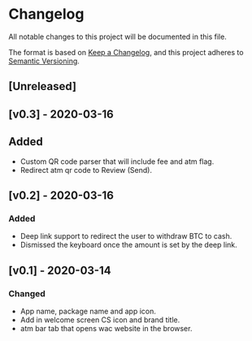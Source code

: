 # Changelog
All notable changes to this project will be documented in this file.

The format is based on [Keep a Changelog](https://keepachangelog.com/en/1.0.0/),
and this project adheres to [Semantic Versioning](https://semver.org/spec/v2.0.0.html).

## [Unreleased]
## [v0.3] - 2020-03-16
## Added
- Custom QR code parser that will include fee and atm flag.
- Redirect atm qr code to Review (Send).

## [v0.2] - 2020-03-16
### Added
- Deep link support to redirect the user to withdraw BTC to cash.
- Dismissed the keyboard once the amount is set by the deep link.

## [v0.1] - 2020-03-14
### Changed
- App name, package name and app icon.
- Add in welcome screen CS icon and brand title.
- atm bar tab that opens wac website in the browser.